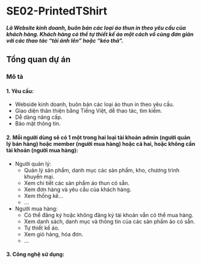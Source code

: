 # SE02-PrintedTShirt
***Là Website kinh doanh, buôn bán các loại áo thun in theo yêu cầu của khách hàng. Khách hàng có thể tự thiết kế áo một cách vô cùng đơn giản với các thao tác “tải ảnh lên” hoặc “kéo thả”.***

## Tổng quan dự án
### Mô tả
#### 1. Yêu cầu:
 - Webside kinh doanh, buôn bán các loại áo thun in theo yêu cầu.
 - Giao diện thân thiện bằng Tiếng Việt, dễ thao tác, tìm kiếm.
 - Dễ dàng nâng cấp.
 - Bảo mật thông tin.
#### 2. Mỗi người dùng sẽ có 1 một trong hai loại tài khoản admin (người quản lý bán hàng) hoặc member (người mua hàng) hoặc cả hai, hoặc không cần tài khoản (người mua hàng):
 - Người quản lý:
   * Quản lý sản phẩm, danh mục các sản phẩm, kho, chương trình khuyến mại.
   * Xem chi tiết các sản phẩm áo thun có sẵn.
   * Xem đơn hàng và yêu cầu của khách hàng.
   * Xem thống kê...
   * ...
 - Người mua hàng:
   * Có thể đăng ký hoặc không đăng ký tài khoản vẫn có thể mua hàng.
   * Xem danh sách, danh mục và thông tin của các sản phẩm áo có sẵn.
   * Tự thiết kế áo.
   * Xem giỏ hàng, hóa đơn.
   * ...
#### 3. Công nghệ sử dụng:

